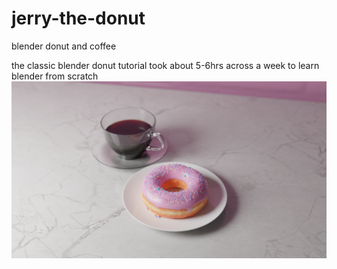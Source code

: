 # jerry-the-donut
blender donut and coffee

the classic blender donut tutorial
took about 5-6hrs across a week to learn blender from scratch
![alt text](https://github.com/Kitannn/jerry-the-donut/blob/master/donutDOF.png?raw=true)
